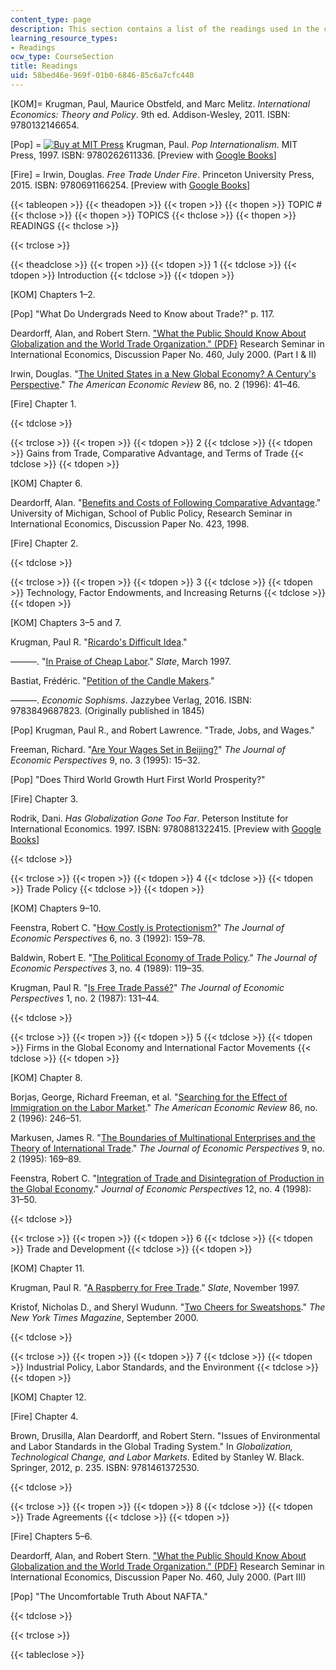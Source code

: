 ```yaml
---
content_type: page
description: This section contains a list of the readings used in the course.
learning_resource_types:
- Readings
ocw_type: CourseSection
title: Readings
uid: 58bed46e-969f-01b0-6846-85c6a7cfc440
---
```


\[KOM\]= Krugman, Paul, Maurice Obstfeld, and Marc Melitz. _International Economics: Theory and Policy_. 9th ed. Addison-Wesley, 2011. ISBN: 9780132146654.

\[Pop\] = [![Buy at MIT Press](/images/mp_logo.gif)](https://mitpress.mit.edu/9780262611336) Krugman, Paul. _Pop Internationalism_. MIT Press, 1997. ISBN: 9780262611336. \[Preview with [Google Books](http://books.google.com/books?id=17YrneuxiTgC&pg=PAfrontcover)\]

\[Fire\] = Irwin, Douglas. _Free Trade Under Fire_. Princeton University Press, 2015. ISBN: 9780691166254. \[Preview with [Google Books](http://books.google.com/books?id=oAk-BQAAQBAJ&pg=PAfrontcover)\]

{{< tableopen >}}
{{< theadopen >}}
{{< tropen >}}
{{< thopen >}}
TOPIC #
{{< thclose >}}
{{< thopen >}}
TOPICS
{{< thclose >}}
{{< thopen >}}
READINGS
{{< thclose >}}

{{< trclose >}}

{{< theadclose >}}
{{< tropen >}}
{{< tdopen >}}
1
{{< tdclose >}}
{{< tdopen >}}
Introduction
{{< tdclose >}}
{{< tdopen >}}


\[KOM\] Chapters 1–2.

\[Pop\] "What Do Undergrads Need to Know about Trade?" p. 117.

Deardorff, Alan, and Robert Stern. ["What the Public Should Know About Globalization and the World Trade Organization." (PDF)](http://fordschool.umich.edu/rsie/workingpapers/Papers451-475/r460.pdf) Research Seminar in International Economics, Discussion Paper No. 460, July 2000. (Part I & II)

Irwin, Douglas. "[The United States in a New Global Economy? A Century's Perspective](http://www.jstor.org/stable/2118093)." _The American Economic Review_ 86, no. 2 (1996): 41–46.

\[Fire\] Chapter 1.


{{< tdclose >}}

{{< trclose >}}
{{< tropen >}}
{{< tdopen >}}
2
{{< tdclose >}}
{{< tdopen >}}
Gains from Trade, Comparative Advantage, and Terms of Trade
{{< tdclose >}}
{{< tdopen >}}


\[KOM\] Chapter 6.

Deardorff, Alan. "[Benefits and Costs of Following Comparative Advantage](https://doi.org/10.2139/ssrn.113009)." University of Michigan, School of Public Policy, Research Seminar in International Economics, Discussion Paper No. 423, 1998.

\[Fire\] Chapter 2.


{{< tdclose >}}

{{< trclose >}}
{{< tropen >}}
{{< tdopen >}}
3
{{< tdclose >}}
{{< tdopen >}}
Technology, Factor Endowments, and Increasing Returns
{{< tdclose >}}
{{< tdopen >}}


\[KOM\] Chapters 3–5 and 7.

Krugman, Paul R. "[Ricardo's Difficult Idea](http://web.mit.edu/krugman/www/ricardo.htm)."

———. "[In Praise of Cheap Labor](http://www.slate.com/articles/business/the_dismal_science/1997/03/in_praise_of_cheap_labor.html)." _Slate_, March 1997.

Bastiat, Frédéric. "[Petition of the Candle Makers](http://bastiat.org/en/petition.html)."

———. _Economic Sophisms_. Jazzybee Verlag, 2016. ISBN: 9783849687823. (Originally published in 1845)

\[Pop\] Krugman, Paul R., and Robert Lawrence. "Trade, Jobs, and Wages."

Freeman, Richard. "[Are Your Wages Set in Beijing?](http://www.jstor.org/stable/2138423)" _The Journal of Economic Perspectives_ 9, no. 3 (1995): 15–32.

\[Pop\] "Does Third World Growth Hurt First World Prosperity?"

\[Fire\] Chapter 3.

Rodrik, Dani. _Has Globalization Gone Too Far_. Peterson Institute for International Economics. 1997. ISBN: 9780881322415. \[Preview with [Google Books](http://books.google.com/books?id=ga2xDQAAQBAJ&pg=PAfrontcover)\]


{{< tdclose >}}

{{< trclose >}}
{{< tropen >}}
{{< tdopen >}}
4
{{< tdclose >}}
{{< tdopen >}}
Trade Policy
{{< tdclose >}}
{{< tdopen >}}


\[KOM\] Chapters 9–10.

Feenstra, Robert C. "[How Costly is Protectionism?](http://www.jstor.org/stable/2138308)" _The Journal of Economic Perspectives_ 6, no. 3 (1992): 159–78.

Baldwin, Robert E. "[The Political Economy of Trade Policy](http://www.jstor.org/stable/1942913)." _The Journal of Economic Perspectives_ 3, no. 4 (1989): 119–35.

Krugman, Paul R. "[Is Free Trade Passé?](http://www.jstor.org/stable/1942985)" _The Journal of Economic Perspectives_ 1, no. 2 (1987): 131–44.


{{< tdclose >}}

{{< trclose >}}
{{< tropen >}}
{{< tdopen >}}
5
{{< tdclose >}}
{{< tdopen >}}
Firms in the Global Economy and International Factor Movements
{{< tdclose >}}
{{< tdopen >}}


\[KOM\] Chapter 8.

Borjas, George, Richard Freeman, et al. "[Searching for the Effect of Immigration on the Labor Market](http://www.jstor.org/stable/2118131)." _The American Economic Review_ 86, no. 2 (1996): 246–51.

Markusen, James R. "[The Boundaries of Multinational Enterprises and the Theory of International Trade](http://www.jstor.org/stable/2138172)." _The Journal of Economic Perspectives_ 9, no. 2 (1995): 169–89.

Feenstra, Robert C. "[Integration of Trade and Disintegration of Production in the Global Economy](https://doi.org/10.1257/jep.12.4.31)." _Journal of Economic Perspectives_ 12, no. 4 (1998): 31–50.


{{< tdclose >}}

{{< trclose >}}
{{< tropen >}}
{{< tdopen >}}
6
{{< tdclose >}}
{{< tdopen >}}
Trade and Development
{{< tdclose >}}
{{< tdopen >}}


\[KOM\] Chapter 11.

Krugman, Paul R. "[A Raspberry for Free Trade](http://www.slate.com/articles/business/the_dismal_science/1997/11/a_raspberry_for_free_trade.html)." _Slate_, November 1997.

Kristof, Nicholas D., and Sheryl Wudunn. "[Two Cheers for Sweatshops](http://www.nytimes.com/2000/09/24/magazine/two-cheers-for-sweatshops.html)." _The New York Times Magazine_, September 2000.


{{< tdclose >}}

{{< trclose >}}
{{< tropen >}}
{{< tdopen >}}
7
{{< tdclose >}}
{{< tdopen >}}
Industrial Policy, Labor Standards, and the Environment
{{< tdclose >}}
{{< tdopen >}}


\[KOM\] Chapter 12.

\[Fire\] Chapter 4.

Brown, Drusilla, Alan Deardorff, and Robert Stern. "Issues of Environmental and Labor Standards in the Global Trading System." In _Globalization, Technological Change, and Labor Markets_. Edited by Stanley W. Black. Springer, 2012, p. 235. ISBN: 9781461372530.


{{< tdclose >}}

{{< trclose >}}
{{< tropen >}}
{{< tdopen >}}
8
{{< tdclose >}}
{{< tdopen >}}
Trade Agreements
{{< tdclose >}}
{{< tdopen >}}


\[Fire\] Chapters 5–6.

Deardorff, Alan, and Robert Stern. ["What the Public Should Know About Globalization and the World Trade Organization." (PDF)](http://fordschool.umich.edu/rsie/workingpapers/Papers451-475/r460.pdf) Research Seminar in International Economics, Discussion Paper No. 460, July 2000. (Part III)

\[Pop\] "The Uncomfortable Truth About NAFTA."


{{< tdclose >}}

{{< trclose >}}

{{< tableclose >}}